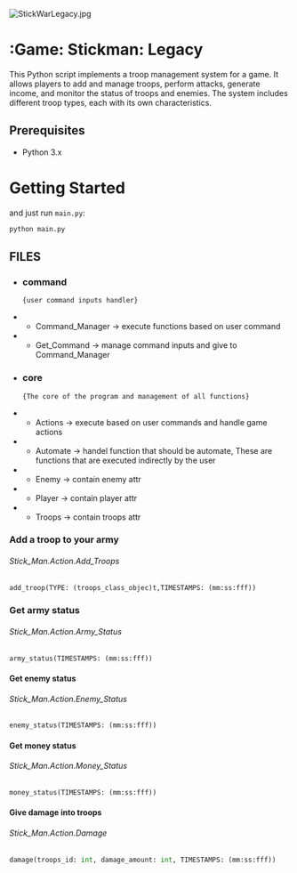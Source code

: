 ![StickWarLegacy.jpg](https://quera.org/qbox/view/WKDZpqX2GO/StickWarLegacy.jpg)
# :Game: Stickman: Legacy 

This Python script implements a troop management system for a game. It allows players to add and manage troops, perform attacks, generate income, and monitor the status of troops and enemies. The system includes different troop types, each with its own characteristics.


## Prerequisites

- Python 3.x

# Getting Started
and just run `main.py`:
```bash
python main.py
```


## FILES
- ### command
      {user command inputs handler}
- - Command_Manager  -> execute functions based on user command
- - Get_Command      -> manage command inputs and give to Command_Manager
- ### core
      {The core of the program and management of all functions}
- - Actions          -> execute based on user commands and handle game actions
- - Automate         -> handel function that should be automate, These are functions that are executed indirectly by the user
- - Enemy            -> contain enemy attr
- - Player           -> contain player attr
- - Troops           -> contain troops attr

### Add a troop to your army
###### Stick_Man.Action.Add_Troops
   ```python
   add_troop(TYPE: (troops_class_objec)t,TIMESTAMPS: (mm:ss:fff))
```

### Get army status
###### Stick_Man.Action.Army_Status
   ```python
   army_status(TIMESTAMPS: (mm:ss:fff))
```

#### Get enemy status
###### Stick_Man.Action.Enemy_Status
   ```python
   enemy_status(TIMESTAMPS: (mm:ss:fff))
```

#### Get money status
###### Stick_Man.Action.Money_Status
   ```python
   money_status(TIMESTAMPS: (mm:ss:fff))
```
#### Give damage into troops
###### Stick_Man.Action.Damage
   ```python
   damage(troops_id: int, damage_amount: int, TIMESTAMPS: (mm:ss:fff))
```
